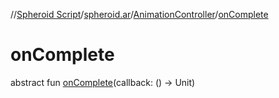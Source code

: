 //[Spheroid Script](../../index.md)/[spheroid.ar](../index.md)/[AnimationController](index.md)/[onComplete](on-complete.md)



# onComplete  
 
abstract fun [onComplete](on-complete.md)(callback: () -> Unit)  



